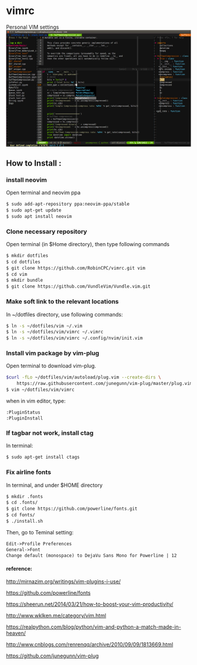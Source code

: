 # vimrc
Personal VIM settings
![vim_setting](https://raw.githubusercontent.com/RobinCPC/Testing_STL/master/vim_setting.jpg)

## How to Install :

### install neovim

Open terminal and neovim ppa
``` bash
$ sudo add-apt-repository ppa:neovim-ppa/stable
$ sudo apt-get update
$ sudo apt install neovim
```

### Clone necessary repository

Open terminal (in $Home directory), then type following commands
``` bash
$ mkdir dotfiles
$ cd dotfiles
$ git clone https://github.com/RobinCPC/vimrc.git vim
$ cd vim
$ mkdir bundle
$ git clone https://github.com/VundleVim/Vundle.vim.git
```

### Make soft link to the relevant locations

In ~/dotfiles directory, use following commands:
``` bash
$ ln -s ~/dotfiles/vim ~/.vim
$ ln -s ~/dotfiles/vim/vimrc ~/.vimrc
$ ln -s ~/dotfiles/vim/vimrc ~/.config/nvim/init.vim
```

### Install vim package by vim-plug

Open terminal to download vim-plug.
``` bash
$curl -fLo ~/dotfiles/vim/autoload/plug.vim --create-dirs \
    https://raw.githubusercontent.com/junegunn/vim-plug/master/plug.vim
$ vim ~/dotfiles/vim/vimrc
```

when in vim editor, type:
``` vim
:PluginStatus
:PluginInstall
```

### If tagbar not work, install ctag

In terminal:
``` bash
$ sudo apt-get install ctags
```
### Fix airline fonts

In terminal, and under $HOME directory
``` bash
$ mkdir .fonts
$ cd .fonts/
$ git clone https://github.com/powerline/fonts.git
$ cd fonts/
$ ./install.sh
```
Then, go to Teminal setting:

    Edit->Profile Preferences
    General->Font
    Change default (monospace) to DejaVu Sans Mono for Powerline | 12



#### reference:

http://mirnazim.org/writings/vim-plugins-i-use/

https://github.com/powerline/fonts

https://sheerun.net/2014/03/21/how-to-boost-your-vim-productivity/

http://www.wklken.me/category/vim.html

https://realpython.com/blog/python/vim-and-python-a-match-made-in-heaven/

http://www.cnblogs.com/renrenqq/archive/2010/09/09/1813669.html

https://github.com/junegunn/vim-plug
